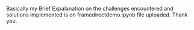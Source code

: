 Basically my Brief Expalanation on the challenges encountered and solutions implemented is on framedirectdemo.ipynb file uploaded. Thank you.

